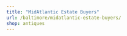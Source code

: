 ```yaml
---
title: "MidAtlantic Estate Buyers"
url: /baltimore/midatlantic-estate-buyers/
shop: antiques
---
```

